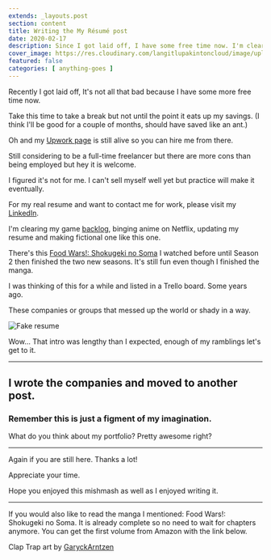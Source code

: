 ```yaml
---
extends: _layouts.post
section: content
title: Writing the My Résumé post
date: 2020-02-17
description: Since I got laid off, I have some free time now. I'm clearing some of my backlog, binging anime, updating my resume and making fictional one.
cover_image: https://res.cloudinary.com/langitlupakintoncloud/image/upload/w_800/hugo/jcos.io/KLjePdD_nkkeut.jpg
featured: false
categories: [ anything-goes ]
---
```


Recently I got laid off, It's not all that bad because I have some more free time now.

Take this time to take a break but not until the point it eats up my savings. (I think I'll be good for a couple of months, should have saved like an ant.)

Oh and my [Upwork page](https://www.upwork.com/o/profiles/users/~01e9d0d8b8a4b0a844/) is still alive so you can hire me from there.

Still considering to be a full-time freelancer but there are more cons than being employed but hey it is welcome.

I figured it's not for me. I can't sell myself well yet but practice will make it eventually.

For my real resume and want to contact me for work, please visit my [LinkedIn](https://www.linkedin.com/in/johncosio/).

I'm clearing my game [backlog](https://backloggery.com/sudoist), binging anime on Netflix, updating my resume and making fictional one like this one.

There's this [Food Wars!: Shokugeki no Soma](https://en.wikipedia.org/wiki/Food_Wars!:_Shokugeki_no_Soma) I watched before until Season 2 then finished the two new seasons. It's still fun even though I finished the manga.

I was thinking of this for a while and listed in a Trello board. Some years ago.

These companies or groups that messed up the world or shady in a way.

![Fake resume](https://res.cloudinary.com/langitlupakintoncloud/image/upload/hugo/jcos.io/trelloresume_tpuqyf.png)

Wow... That intro was lengthy than I expected, enough of my ramblings let's get to it.

---

## I wrote the companies and moved to another post.

### Remember this is just a figment of my imagination.

What do you think about my portfolio? Pretty awesome right?

---

Again if you are still here. Thanks a lot!

Appreciate your time.

Hope you enjoyed this mishmash as well as I enjoyed writing it.

---

If you would also like to read the manga I mentioned: Food Wars!: Shokugeki no Soma.
It is already complete so no need to wait for chapters anymore.
You can get the first volume from Amazon with the link below.

Clap Trap art by [GaryckArntzen](https://www.deviantart.com/garyckarntzen/art/Sir-Clap-Trap-Wallpaper-330268623)